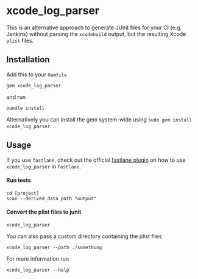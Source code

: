 # xcode_log_parser

This is an alternative approach to generate JUnit files for your CI (e.g. Jenkins) without parsing the `xcodebuild` output, but the resulting Xcode `plist` files. 

## Installation

Add this to your `Gemfile` 
```
gem xcode_log_parser
```
and run
```
bundle install
```

Alternatively you can install the gem system-wide using `sudo gem install xcode_log_parser`.

## Usage

If you use `fastlane`, check out the official [fastlane plugin](https://github.com/KrauseFx/xcode_log_parser/tree/master/fastlane-plugin-xcode_log_parser#readme) on how to use `xcode_log_parser` in `fastlane`.

#### Run tests

```
cd [project]
scan --derived_data_path "output"
```

#### Convert the plist files to junit

```
xcode_log_parser
```

You can also pass a custom directory containing the plist files

```
xcode_log_parser --path ./something
```

For more information run

```
xcode_log_parser --help
````
